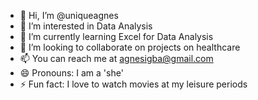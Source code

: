 - 👋 Hi, I’m @uniqueagnes
- 👀 I’m interested in Data Analysis
- 🌱 I’m currently learning Excel for Data Analysis
- 💞️ I’m looking to collaborate on projects on healthcare
- 📫 You can reach me at agnesigba@gmail.com
- 😄 Pronouns: I am a 'she'
- ⚡ Fun fact: I love to watch movies at my leisure periods

<!---
uniqueagnes/uniqueagnes is a ✨ special ✨ repository because its `README.md` (this file) appears on your GitHub profile.
You can click the Preview link to take a look at your changes.
--->
